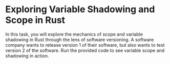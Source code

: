# Exploring Variable Shadowing and Scope in Rust

In this task, you will explore the mechanics of scope and variable shadowing in Rust through the lens of software versioning. A software company wants to release version 1 of their software, but also wants to test version 2 of the software. Run the provided code to see variable scope and shadowing in action.
